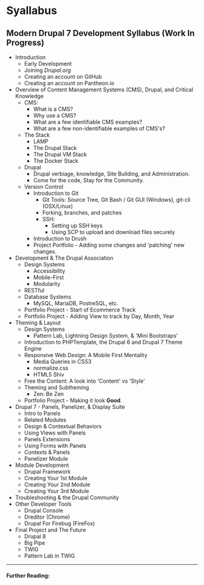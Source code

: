 # Syallabus

## Modern Drupal 7 Development Syllabus (Work In Progress)
+ Introduction
  - Early Development
  - Joining _Drupal.org_
  - Creating an account on GitHub
  - Creating an account on Pantheon.io
+ Overview of Content Management Systems (CMS), Drupal, and Critical Knowledge
  - CMS:
    + What is a CMS?
    + Why use a CMS?
    + What are a few identifiable CMS examples?
    + What are a few non-identifiable examples of CMS's?
  - The Stack
    + LAMP
    + The Drupal Stack
    + The Drupal VM Stack
    + The Docker Stack
  - Drupal
    + Drupal verbiage, knowledge, Site Building, and Administration.
    + Come for the code, Stay for the Community.
  - Version Control
    + Introduction to Git
      - Git Tools: Source Tree, Git Bash / Git GUI (Windows), git-cli (OSX/Linux)
      - Forking, branches, and patches
      - SSH:
        + Setting up SSH keys
        + Using SCP to upload and download files securely
    + Introduction to Drush
    + Project Portfolio - Adding some changes and 'patching' new changes.
+ Development & The Drupal Association
  - Design Systems
    + Accessibility
    + Mobile-First
    + Modularity
  - RESTful
  - Database Systems
    + MySQL, MariaDB, PostreSQL, etc.
  - Portfolio Project - Start of Ecommerce Track
  - Portfolio Project - Adding View to track by Day, Month, Year
+ Theming & Layout
  - Design Systems
    + Pattern Lab, Lightning Design System, & 'Mini Bootstraps'
  - Introduction to PHPTemplate, the Drupal 6 and Drupal 7 Theme Engine
  - Responsive Web Design: A Mobile First Mentality
    + Media Queries in CSS3
    + normalize.css
    + HTML5 Shiv
  - Free the Content: A look into 'Content' vs 'Style'
  - Theming and Subtheming
    - Zen: Be Zen
  - Portfolio Project - Making it look **Good**.
+ Drupal 7 - Panels, Panelizer, & Display Suite
  - Intro to Panels
  - Related Modules
  - Design & Contextual Behaviors
  - Using Views with Panels
  - Panels Extensions
  - Using Forms with Panels
  - Contexts & Panels
  - Panelizer Module
+ Module Development
  - Drupal Framework
  - Creating Your 1st Module
  - Creating Your 2nd Module
  - Creating Your 3rd Module
+ Troubleshooting & the Drupal Community
+ Other Developer Tools
  - Drupal Console
  - Dreditor (Chrome)
  - Drupal For Firebug (FireFox)
+ Final Project and The Future
  - Drupal 8
  - Big Pipe
  - TWIG
  - Pattern Lab in TWIG



-----

#### Further Reading:
